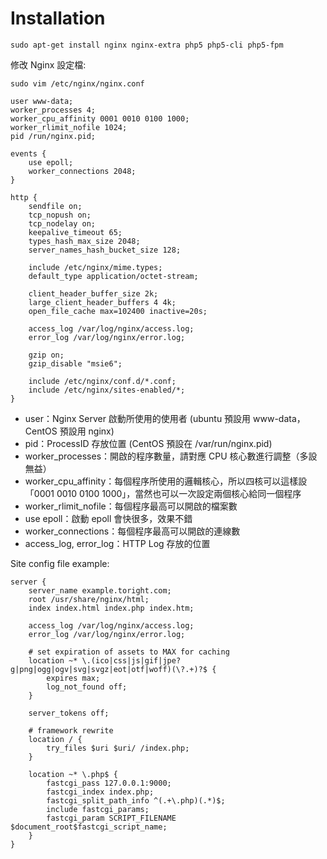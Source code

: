 Installation
============


```
sudo apt-get install nginx nginx-extra php5 php5-cli php5-fpm
```

修改 Nginx 設定檔:

`sudo vim /etc/nginx/nginx.conf`

```
user www-data;
worker_processes 4;
worker_cpu_affinity 0001 0010 0100 1000;
worker_rlimit_nofile 1024;
pid /run/nginx.pid;
 
events {
    use epoll;
    worker_connections 2048;
}
 
http {
    sendfile on;
    tcp_nopush on;
    tcp_nodelay on;
    keepalive_timeout 65;
    types_hash_max_size 2048;
    server_names_hash_bucket_size 128;
 
    include /etc/nginx/mime.types;
    default_type application/octet-stream;
 
    client_header_buffer_size 2k;
    large_client_header_buffers 4 4k;
    open_file_cache max=102400 inactive=20s;
  
    access_log /var/log/nginx/access.log;
    error_log /var/log/nginx/error.log;
 
    gzip on;
    gzip_disable "msie6";
 
    include /etc/nginx/conf.d/*.conf;
    include /etc/nginx/sites-enabled/*;
}
```

- user：Nginx Server 啟動所使用的使用者 (ubuntu 預設用 www-data，CentOS 預設用 nginx)
- pid：ProcessID 存放位置 (CentOS 預設在 /var/run/nginx.pid)
- worker_processes：開啟的程序數量，請對應 CPU 核心數進行調整（多設無益）
- worker_cpu_affinity：每個程序所使用的邏輯核心，所以四核可以這樣設「0001 0010 0100 1000」，當然也可以一次設定兩個核心給同一個程序
- worker_rlimit_nofile：每個程序最高可以開啟的檔案數
- use epoll：啟動 epoll 會快很多，效果不錯
- worker_connections：每個程序最高可以開啟的連線數
- access_log, error_log：HTTP Log 存放的位置


Site config file example:

```
server {
    server_name example.toright.com;
    root /usr/share/nginx/html;
    index index.html index.php index.htm;
 
    access_log /var/log/nginx/access.log;
    error_log /var/log/nginx/error.log;
 
    # set expiration of assets to MAX for caching
    location ~* \.(ico|css|js|gif|jpe?g|png|ogg|ogv|svg|svgz|eot|otf|woff)(\?.+)?$ {
        expires max;
        log_not_found off;
    }
 
    server_tokens off;
 
    # framework rewrite
    location / {
        try_files $uri $uri/ /index.php;
    }
 
    location ~* \.php$ {
        fastcgi_pass 127.0.0.1:9000;
        fastcgi_index index.php;
        fastcgi_split_path_info ^(.+\.php)(.*)$;
        include fastcgi_params;
        fastcgi_param SCRIPT_FILENAME $document_root$fastcgi_script_name;
    }
}
```
